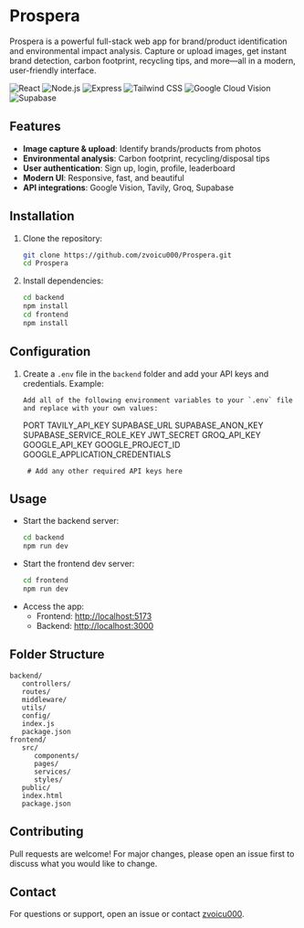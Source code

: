 
# Prospera

Prospera is a powerful full-stack web app for brand/product identification and environmental impact analysis. Capture or upload images, get instant brand detection, carbon footprint, recycling tips, and more—all in a modern, user-friendly interface.

![React](https://img.shields.io/badge/React-61DAFB?style=for-the-badge&logo=react&logoColor=white)
![Node.js](https://img.shields.io/badge/Node.js-339933?style=for-the-badge&logo=nodedotjs&logoColor=white)
![Express](https://img.shields.io/badge/Express-000000?style=for-the-badge&logo=express&logoColor=white)
![Tailwind CSS](https://img.shields.io/badge/Tailwind%20CSS-38B2AC?style=for-the-badge&logo=tailwindcss&logoColor=white)
![Google Cloud Vision](https://img.shields.io/badge/Google%20Vision-4285F4?style=for-the-badge&logo=googlecloud&logoColor=white)
![Supabase](https://img.shields.io/badge/Supabase-3ECF8E?style=for-the-badge&logo=supabase&logoColor=white)

## Features
- **Image capture & upload**: Identify brands/products from photos
- **Environmental analysis**: Carbon footprint, recycling/disposal tips
- **User authentication**: Sign up, login, profile, leaderboard
- **Modern UI**: Responsive, fast, and beautiful
- **API integrations**: Google Vision, Tavily, Groq, Supabase

## Installation
1. Clone the repository:
    ```bash
    git clone https://github.com/zvoicu000/Prospera.git
    cd Prospera
    ```
2. Install dependencies:
    ```bash
    cd backend
    npm install
    cd frontend
    npm install
    ```

## Configuration
1. Create a `.env` file in the `backend` folder and add your API keys and credentials. Example:
    ```env
   Add all of the following environment variables to your `.env` file and replace with your own values:

   ```
   PORT
   TAVILY_API_KEY
   SUPABASE_URL
   SUPABASE_ANON_KEY
   SUPABASE_SERVICE_ROLE_KEY
   JWT_SECRET
   GROQ_API_KEY
   GOOGLE_API_KEY
   GOOGLE_PROJECT_ID
   GOOGLE_APPLICATION_CREDENTIALS
   ```
    # Add any other required API keys here
    ```

## Usage
- Start the backend server:
   ```bash
   cd backend
   npm run dev
   ```
- Start the frontend dev server:
   ```bash
   cd frontend
   npm run dev
   ```
- Access the app:
   - Frontend: [http://localhost:5173](http://localhost:5173)
   - Backend: [http://localhost:3000](http://localhost:3000)

## Folder Structure
```
backend/
   controllers/
   routes/
   middleware/
   utils/
   config/
   index.js
   package.json
frontend/
   src/
      components/
      pages/
      services/
      styles/
   public/
   index.html
   package.json
```

## Contributing
Pull requests are welcome! For major changes, please open an issue first to discuss what you would like to change.

## Contact
For questions or support, open an issue or contact [zvoicu000](https://github.com/zvoicu000).

